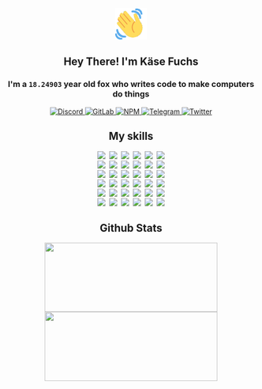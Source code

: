 <div><p align=center><img src=./resources/images/wave.gif width=64px height=64px></p><h2 align=center>Hey There! I'm Käse Fuchs</h2><h3 align=center>I'm a <code>18.24903</code> year old fox who writes code to make computers do things</h3><p align=center><a href=https://discord.com/users/507526681125322772><img alt=Discord src="https://img.shields.io/badge/Discord-5865F2?logo=discord&logoColor=white&style=flat-square#09d89ce6d453d4cb38357774dff71594"> </a><a href=https://gitlab.com/kasefuchs><img alt=GitLab src="https://img.shields.io/badge/GitLab-330F63?logo=gitlab&logoColor=white&style=flat-square#09d89ce6d453d4cb38357774dff71594"> </a><a href=https://npmjs.com/~kasefuchs><img alt=NPM src="https://img.shields.io/badge/NPM-CB3837?logo=npm&logoColor=white&style=flat-square#09d89ce6d453d4cb38357774dff71594"> </a><a href=https://t.me/kasefuchs><img alt=Telegram src="https://img.shields.io/badge/Telegram-2CA5E0?logo=telegram&logoColor=white&style=flat-square#09d89ce6d453d4cb38357774dff71594"> </a><a href=https://twitter.com/kasefuchs><img alt=Twitter src="https://img.shields.io/badge/Twitter-1DA1F2?logo=twitter&logoColor=white&style=flat-square#09d89ce6d453d4cb38357774dff71594"></a></p><h2 align=center>My skills</h2><p align=center><a href=https://aws.amazon.com/ ><picture><source srcset="https://skillicons.dev/icons?i=aws&theme=dark#09d89ce6d453d4cb38357774dff71594" media="(prefers-color-scheme: dark)"><source srcset="https://skillicons.dev/icons?i=aws&theme=light#09d89ce6d453d4cb38357774dff71594" media="(prefers-color-scheme: light), (prefers-color-scheme: no-preference)"><img src="https://skillicons.dev/icons?i=aws&theme=light#09d89ce6d453d4cb38357774dff71594"></picture></a>&nbsp;&nbsp;<a href=https://en.wikipedia.org/wiki/Bash_(Unix_shell)><picture><source srcset="https://skillicons.dev/icons?i=bash&theme=dark#09d89ce6d453d4cb38357774dff71594" media="(prefers-color-scheme: dark)"><source srcset="https://skillicons.dev/icons?i=bash&theme=light#09d89ce6d453d4cb38357774dff71594" media="(prefers-color-scheme: light), (prefers-color-scheme: no-preference)"><img src="https://skillicons.dev/icons?i=bash&theme=light#09d89ce6d453d4cb38357774dff71594"></picture></a>&nbsp;&nbsp;<a href=https://discord.com/developers/docs><picture><source srcset="https://skillicons.dev/icons?i=bots&theme=dark#09d89ce6d453d4cb38357774dff71594" media="(prefers-color-scheme: dark)"><source srcset="https://skillicons.dev/icons?i=bots&theme=light#09d89ce6d453d4cb38357774dff71594" media="(prefers-color-scheme: light), (prefers-color-scheme: no-preference)"><img src="https://skillicons.dev/icons?i=bots&theme=light#09d89ce6d453d4cb38357774dff71594"></picture></a>&nbsp;&nbsp;<a href=https://www.cloudflare.com/ ><picture><source srcset="https://skillicons.dev/icons?i=cloudflare&theme=dark#09d89ce6d453d4cb38357774dff71594" media="(prefers-color-scheme: dark)"><source srcset="https://skillicons.dev/icons?i=cloudflare&theme=light#09d89ce6d453d4cb38357774dff71594" media="(prefers-color-scheme: light), (prefers-color-scheme: no-preference)"><img src="https://skillicons.dev/icons?i=cloudflare&theme=light#09d89ce6d453d4cb38357774dff71594"></picture></a>&nbsp;&nbsp;<a href=https://en.wikipedia.org/wiki/CSS><picture><source srcset="https://skillicons.dev/icons?i=css&theme=dark#09d89ce6d453d4cb38357774dff71594" media="(prefers-color-scheme: dark)"><source srcset="https://skillicons.dev/icons?i=css&theme=light#09d89ce6d453d4cb38357774dff71594" media="(prefers-color-scheme: light), (prefers-color-scheme: no-preference)"><img src="https://skillicons.dev/icons?i=css&theme=light#09d89ce6d453d4cb38357774dff71594"></picture></a>&nbsp;&nbsp;<a href=https://www.docker.com/ ><picture><source srcset="https://skillicons.dev/icons?i=docker&theme=dark#09d89ce6d453d4cb38357774dff71594" media="(prefers-color-scheme: dark)"><source srcset="https://skillicons.dev/icons?i=docker&theme=light#09d89ce6d453d4cb38357774dff71594" media="(prefers-color-scheme: light), (prefers-color-scheme: no-preference)"><img src="https://skillicons.dev/icons?i=docker&theme=light#09d89ce6d453d4cb38357774dff71594"></picture></a><br><a href=https://www.electronjs.org/ ><picture><source srcset="https://skillicons.dev/icons?i=electron&theme=dark#09d89ce6d453d4cb38357774dff71594" media="(prefers-color-scheme: dark)"><source srcset="https://skillicons.dev/icons?i=electron&theme=light#09d89ce6d453d4cb38357774dff71594" media="(prefers-color-scheme: light), (prefers-color-scheme: no-preference)"><img src="https://skillicons.dev/icons?i=electron&theme=light#09d89ce6d453d4cb38357774dff71594"></picture></a>&nbsp;&nbsp;<a href=https://expressjs.com/ ><picture><source srcset="https://skillicons.dev/icons?i=express&theme=dark#09d89ce6d453d4cb38357774dff71594" media="(prefers-color-scheme: dark)"><source srcset="https://skillicons.dev/icons?i=express&theme=light#09d89ce6d453d4cb38357774dff71594" media="(prefers-color-scheme: light), (prefers-color-scheme: no-preference)"><img src="https://skillicons.dev/icons?i=express&theme=light#09d89ce6d453d4cb38357774dff71594"></picture></a>&nbsp;&nbsp;<a href=https://www.figma.com/ ><picture><source srcset="https://skillicons.dev/icons?i=figma&theme=dark#09d89ce6d453d4cb38357774dff71594" media="(prefers-color-scheme: dark)"><source srcset="https://skillicons.dev/icons?i=figma&theme=light#09d89ce6d453d4cb38357774dff71594" media="(prefers-color-scheme: light), (prefers-color-scheme: no-preference)"><img src="https://skillicons.dev/icons?i=figma&theme=light#09d89ce6d453d4cb38357774dff71594"></picture></a>&nbsp;&nbsp;<a href=https://firebase.google.com/ ><picture><source srcset="https://skillicons.dev/icons?i=firebase&theme=dark#09d89ce6d453d4cb38357774dff71594" media="(prefers-color-scheme: dark)"><source srcset="https://skillicons.dev/icons?i=firebase&theme=light#09d89ce6d453d4cb38357774dff71594" media="(prefers-color-scheme: light), (prefers-color-scheme: no-preference)"><img src="https://skillicons.dev/icons?i=firebase&theme=light#09d89ce6d453d4cb38357774dff71594"></picture></a>&nbsp;&nbsp;<a href=https://flask.palletsprojects.com/ ><picture><source srcset="https://skillicons.dev/icons?i=flask&theme=dark#09d89ce6d453d4cb38357774dff71594" media="(prefers-color-scheme: dark)"><source srcset="https://skillicons.dev/icons?i=flask&theme=light#09d89ce6d453d4cb38357774dff71594" media="(prefers-color-scheme: light), (prefers-color-scheme: no-preference)"><img src="https://skillicons.dev/icons?i=flask&theme=light#09d89ce6d453d4cb38357774dff71594"></picture></a>&nbsp;&nbsp;<a href=https://cloud.google.com/ ><picture><source srcset="https://skillicons.dev/icons?i=gcp&theme=dark#09d89ce6d453d4cb38357774dff71594" media="(prefers-color-scheme: dark)"><source srcset="https://skillicons.dev/icons?i=gcp&theme=light#09d89ce6d453d4cb38357774dff71594" media="(prefers-color-scheme: light), (prefers-color-scheme: no-preference)"><img src="https://skillicons.dev/icons?i=gcp&theme=light#09d89ce6d453d4cb38357774dff71594"></picture></a><br><a href=https://git-scm.com/ ><picture><source srcset="https://skillicons.dev/icons?i=git&theme=dark#09d89ce6d453d4cb38357774dff71594" media="(prefers-color-scheme: dark)"><source srcset="https://skillicons.dev/icons?i=git&theme=light#09d89ce6d453d4cb38357774dff71594" media="(prefers-color-scheme: light), (prefers-color-scheme: no-preference)"><img src="https://skillicons.dev/icons?i=git&theme=light#09d89ce6d453d4cb38357774dff71594"></picture></a>&nbsp;&nbsp;<a href=https://github.com/ ><picture><source srcset="https://skillicons.dev/icons?i=github&theme=dark#09d89ce6d453d4cb38357774dff71594" media="(prefers-color-scheme: dark)"><source srcset="https://skillicons.dev/icons?i=github&theme=light#09d89ce6d453d4cb38357774dff71594" media="(prefers-color-scheme: light), (prefers-color-scheme: no-preference)"><img src="https://skillicons.dev/icons?i=github&theme=light#09d89ce6d453d4cb38357774dff71594"></picture></a>&nbsp;&nbsp;<a href=https://gitlab.com/ ><picture><source srcset="https://skillicons.dev/icons?i=gitlab&theme=dark#09d89ce6d453d4cb38357774dff71594" media="(prefers-color-scheme: dark)"><source srcset="https://skillicons.dev/icons?i=gitlab&theme=light#09d89ce6d453d4cb38357774dff71594" media="(prefers-color-scheme: light), (prefers-color-scheme: no-preference)"><img src="https://skillicons.dev/icons?i=gitlab&theme=light#09d89ce6d453d4cb38357774dff71594"></picture></a>&nbsp;&nbsp;<a href=https://www.heroku.com/ ><picture><source srcset="https://skillicons.dev/icons?i=heroku&theme=dark#09d89ce6d453d4cb38357774dff71594" media="(prefers-color-scheme: dark)"><source srcset="https://skillicons.dev/icons?i=heroku&theme=light#09d89ce6d453d4cb38357774dff71594" media="(prefers-color-scheme: light), (prefers-color-scheme: no-preference)"><img src="https://skillicons.dev/icons?i=heroku&theme=light#09d89ce6d453d4cb38357774dff71594"></picture></a>&nbsp;&nbsp;<a href=https://en.wikipedia.org/wiki/HTML><picture><source srcset="https://skillicons.dev/icons?i=html&theme=dark#09d89ce6d453d4cb38357774dff71594" media="(prefers-color-scheme: dark)"><source srcset="https://skillicons.dev/icons?i=html&theme=light#09d89ce6d453d4cb38357774dff71594" media="(prefers-color-scheme: light), (prefers-color-scheme: no-preference)"><img src="https://skillicons.dev/icons?i=html&theme=light#09d89ce6d453d4cb38357774dff71594"></picture></a>&nbsp;&nbsp;<a href=https://en.wikipedia.org/wiki/JavaScript><picture><source srcset="https://skillicons.dev/icons?i=js&theme=dark#09d89ce6d453d4cb38357774dff71594" media="(prefers-color-scheme: dark)"><source srcset="https://skillicons.dev/icons?i=js&theme=light#09d89ce6d453d4cb38357774dff71594" media="(prefers-color-scheme: light), (prefers-color-scheme: no-preference)"><img src="https://skillicons.dev/icons?i=js&theme=light#09d89ce6d453d4cb38357774dff71594"></picture></a><br><a href=https://en.wikipedia.org/wiki/Linux><picture><source srcset="https://skillicons.dev/icons?i=linux&theme=dark#09d89ce6d453d4cb38357774dff71594" media="(prefers-color-scheme: dark)"><source srcset="https://skillicons.dev/icons?i=linux&theme=light#09d89ce6d453d4cb38357774dff71594" media="(prefers-color-scheme: light), (prefers-color-scheme: no-preference)"><img src="https://skillicons.dev/icons?i=linux&theme=light#09d89ce6d453d4cb38357774dff71594"></picture></a>&nbsp;&nbsp;<a href=https://mui.com/ ><picture><source srcset="https://skillicons.dev/icons?i=materialui&theme=dark#09d89ce6d453d4cb38357774dff71594" media="(prefers-color-scheme: dark)"><source srcset="https://skillicons.dev/icons?i=materialui&theme=light#09d89ce6d453d4cb38357774dff71594" media="(prefers-color-scheme: light), (prefers-color-scheme: no-preference)"><img src="https://skillicons.dev/icons?i=materialui&theme=light#09d89ce6d453d4cb38357774dff71594"></picture></a>&nbsp;&nbsp;<a href=https://en.wikipedia.org/wiki/Markdown><picture><source srcset="https://skillicons.dev/icons?i=md&theme=dark#09d89ce6d453d4cb38357774dff71594" media="(prefers-color-scheme: dark)"><source srcset="https://skillicons.dev/icons?i=md&theme=light#09d89ce6d453d4cb38357774dff71594" media="(prefers-color-scheme: light), (prefers-color-scheme: no-preference)"><img src="https://skillicons.dev/icons?i=md&theme=light#09d89ce6d453d4cb38357774dff71594"></picture></a>&nbsp;&nbsp;<a href=https://www.mongodb.com/ ><picture><source srcset="https://skillicons.dev/icons?i=mongodb&theme=dark#09d89ce6d453d4cb38357774dff71594" media="(prefers-color-scheme: dark)"><source srcset="https://skillicons.dev/icons?i=mongodb&theme=light#09d89ce6d453d4cb38357774dff71594" media="(prefers-color-scheme: light), (prefers-color-scheme: no-preference)"><img src="https://skillicons.dev/icons?i=mongodb&theme=light#09d89ce6d453d4cb38357774dff71594"></picture></a>&nbsp;&nbsp;<a href=https://www.mysql.com/ ><picture><source srcset="https://skillicons.dev/icons?i=mysql&theme=dark#09d89ce6d453d4cb38357774dff71594" media="(prefers-color-scheme: dark)"><source srcset="https://skillicons.dev/icons?i=mysql&theme=light#09d89ce6d453d4cb38357774dff71594" media="(prefers-color-scheme: light), (prefers-color-scheme: no-preference)"><img src="https://skillicons.dev/icons?i=mysql&theme=light#09d89ce6d453d4cb38357774dff71594"></picture></a>&nbsp;&nbsp;<a href=https://nextjs.org/ ><picture><source srcset="https://skillicons.dev/icons?i=nextjs&theme=dark#09d89ce6d453d4cb38357774dff71594" media="(prefers-color-scheme: dark)"><source srcset="https://skillicons.dev/icons?i=nextjs&theme=light#09d89ce6d453d4cb38357774dff71594" media="(prefers-color-scheme: light), (prefers-color-scheme: no-preference)"><img src="https://skillicons.dev/icons?i=nextjs&theme=light#09d89ce6d453d4cb38357774dff71594"></picture></a><br><a href=https://nodejs.org/en/ ><picture><source srcset="https://skillicons.dev/icons?i=nodejs&theme=dark#09d89ce6d453d4cb38357774dff71594" media="(prefers-color-scheme: dark)"><source srcset="https://skillicons.dev/icons?i=nodejs&theme=light#09d89ce6d453d4cb38357774dff71594" media="(prefers-color-scheme: light), (prefers-color-scheme: no-preference)"><img src="https://skillicons.dev/icons?i=nodejs&theme=light#09d89ce6d453d4cb38357774dff71594"></picture></a>&nbsp;&nbsp;<a href=https://www.postgresql.org/ ><picture><source srcset="https://skillicons.dev/icons?i=postgres&theme=dark#09d89ce6d453d4cb38357774dff71594" media="(prefers-color-scheme: dark)"><source srcset="https://skillicons.dev/icons?i=postgres&theme=light#09d89ce6d453d4cb38357774dff71594" media="(prefers-color-scheme: light), (prefers-color-scheme: no-preference)"><img src="https://skillicons.dev/icons?i=postgres&theme=light#09d89ce6d453d4cb38357774dff71594"></picture></a>&nbsp;&nbsp;<a href=https://learn.microsoft.com/en-us/powershell/ ><picture><source srcset="https://skillicons.dev/icons?i=powershell&theme=dark#09d89ce6d453d4cb38357774dff71594" media="(prefers-color-scheme: dark)"><source srcset="https://skillicons.dev/icons?i=powershell&theme=light#09d89ce6d453d4cb38357774dff71594" media="(prefers-color-scheme: light), (prefers-color-scheme: no-preference)"><img src="https://skillicons.dev/icons?i=powershell&theme=light#09d89ce6d453d4cb38357774dff71594"></picture></a>&nbsp;&nbsp;<a href=https://www.python.org/ ><picture><source srcset="https://skillicons.dev/icons?i=py&theme=dark#09d89ce6d453d4cb38357774dff71594" media="(prefers-color-scheme: dark)"><source srcset="https://skillicons.dev/icons?i=py&theme=light#09d89ce6d453d4cb38357774dff71594" media="(prefers-color-scheme: light), (prefers-color-scheme: no-preference)"><img src="https://skillicons.dev/icons?i=py&theme=light#09d89ce6d453d4cb38357774dff71594"></picture></a>&nbsp;&nbsp;<a href=https://www.raspberrypi.org/ ><picture><source srcset="https://skillicons.dev/icons?i=raspberrypi&theme=dark#09d89ce6d453d4cb38357774dff71594" media="(prefers-color-scheme: dark)"><source srcset="https://skillicons.dev/icons?i=raspberrypi&theme=light#09d89ce6d453d4cb38357774dff71594" media="(prefers-color-scheme: light), (prefers-color-scheme: no-preference)"><img src="https://skillicons.dev/icons?i=raspberrypi&theme=light#09d89ce6d453d4cb38357774dff71594"></picture></a>&nbsp;&nbsp;<a href=https://reactjs.org/ ><picture><source srcset="https://skillicons.dev/icons?i=react&theme=dark#09d89ce6d453d4cb38357774dff71594" media="(prefers-color-scheme: dark)"><source srcset="https://skillicons.dev/icons?i=react&theme=light#09d89ce6d453d4cb38357774dff71594" media="(prefers-color-scheme: light), (prefers-color-scheme: no-preference)"><img src="https://skillicons.dev/icons?i=react&theme=light#09d89ce6d453d4cb38357774dff71594"></picture></a><br><a href=https://redux.js.org/ ><picture><source srcset="https://skillicons.dev/icons?i=redux&theme=dark#09d89ce6d453d4cb38357774dff71594" media="(prefers-color-scheme: dark)"><source srcset="https://skillicons.dev/icons?i=redux&theme=light#09d89ce6d453d4cb38357774dff71594" media="(prefers-color-scheme: light), (prefers-color-scheme: no-preference)"><img src="https://skillicons.dev/icons?i=redux&theme=light#09d89ce6d453d4cb38357774dff71594"></picture></a>&nbsp;&nbsp;<a href=https://en.wikipedia.org/wiki/Regular_expression><picture><source srcset="https://skillicons.dev/icons?i=regex&theme=dark#09d89ce6d453d4cb38357774dff71594" media="(prefers-color-scheme: dark)"><source srcset="https://skillicons.dev/icons?i=regex&theme=light#09d89ce6d453d4cb38357774dff71594" media="(prefers-color-scheme: light), (prefers-color-scheme: no-preference)"><img src="https://skillicons.dev/icons?i=regex&theme=light#09d89ce6d453d4cb38357774dff71594"></picture></a>&nbsp;&nbsp;<a href=https://en.wikipedia.org/wiki/Sass_(stylesheet_language)><picture><source srcset="https://skillicons.dev/icons?i=sass&theme=dark#09d89ce6d453d4cb38357774dff71594" media="(prefers-color-scheme: dark)"><source srcset="https://skillicons.dev/icons?i=sass&theme=light#09d89ce6d453d4cb38357774dff71594" media="(prefers-color-scheme: light), (prefers-color-scheme: no-preference)"><img src="https://skillicons.dev/icons?i=sass&theme=light#09d89ce6d453d4cb38357774dff71594"></picture></a>&nbsp;&nbsp;<a href=https://www.typescriptlang.org/ ><picture><source srcset="https://skillicons.dev/icons?i=ts&theme=dark#09d89ce6d453d4cb38357774dff71594" media="(prefers-color-scheme: dark)"><source srcset="https://skillicons.dev/icons?i=ts&theme=light#09d89ce6d453d4cb38357774dff71594" media="(prefers-color-scheme: light), (prefers-color-scheme: no-preference)"><img src="https://skillicons.dev/icons?i=ts&theme=light#09d89ce6d453d4cb38357774dff71594"></picture></a>&nbsp;&nbsp;<a href=https://unity.com/ ><picture><source srcset="https://skillicons.dev/icons?i=unity&theme=dark#09d89ce6d453d4cb38357774dff71594" media="(prefers-color-scheme: dark)"><source srcset="https://skillicons.dev/icons?i=unity&theme=light#09d89ce6d453d4cb38357774dff71594" media="(prefers-color-scheme: light), (prefers-color-scheme: no-preference)"><img src="https://skillicons.dev/icons?i=unity&theme=light#09d89ce6d453d4cb38357774dff71594"></picture></a>&nbsp;&nbsp;<a href=https://workers.cloudflare.com/ ><picture><source srcset="https://skillicons.dev/icons?i=workers&theme=dark#09d89ce6d453d4cb38357774dff71594" media="(prefers-color-scheme: dark)"><source srcset="https://skillicons.dev/icons?i=workers&theme=light#09d89ce6d453d4cb38357774dff71594" media="(prefers-color-scheme: light), (prefers-color-scheme: no-preference)"><img src="https://skillicons.dev/icons?i=workers&theme=light#09d89ce6d453d4cb38357774dff71594"></picture></a><br></p><h2 align=center>Github Stats</h2><p align=center><picture><source srcset="https://github-readme-stats-kasefuchs.vercel.app/api/?count_private=true&hide_border=true&hide_rank=true&line_height=20&hide_title=true&username=Kasefuchs&theme=dark#09d89ce6d453d4cb38357774dff71594" media="(prefers-color-scheme: dark)"><source srcset="https://github-readme-stats-kasefuchs.vercel.app/api/?count_private=true&hide_border=true&hide_rank=true&line_height=20&hide_title=true&username=Kasefuchs&theme=light#09d89ce6d453d4cb38357774dff71594" media="(prefers-color-scheme: light), (prefers-color-scheme: no-preference)"><img align=middle width=350 height=140 src="https://github-readme-stats-kasefuchs.vercel.app/api/?count_private=true&hide_border=true&hide_rank=true&line_height=20&hide_title=true&username=Kasefuchs&theme=light#09d89ce6d453d4cb38357774dff71594"></picture><picture><source srcset="https://github-readme-stats-kasefuchs.vercel.app/api/top-langs/?count_private=true&hide_border=true&layout=compact&username=Kasefuchs&theme=dark#09d89ce6d453d4cb38357774dff71594" media="(prefers-color-scheme: dark)"><source srcset="https://github-readme-stats-kasefuchs.vercel.app/api/top-langs/?count_private=true&hide_border=true&layout=compact&username=Kasefuchs&theme=light#09d89ce6d453d4cb38357774dff71594" media="(prefers-color-scheme: light), (prefers-color-scheme: no-preference)"><img align=middle width=350 height=140 src="https://github-readme-stats-kasefuchs.vercel.app/api/top-langs/?count_private=true&hide_border=true&layout=compact&username=Kasefuchs&theme=light#09d89ce6d453d4cb38357774dff71594"></picture></p><img src="https://hit.yhype.me/github/profile?user_id=64592097#09d89ce6d453d4cb38357774dff71594" alt=""></div>